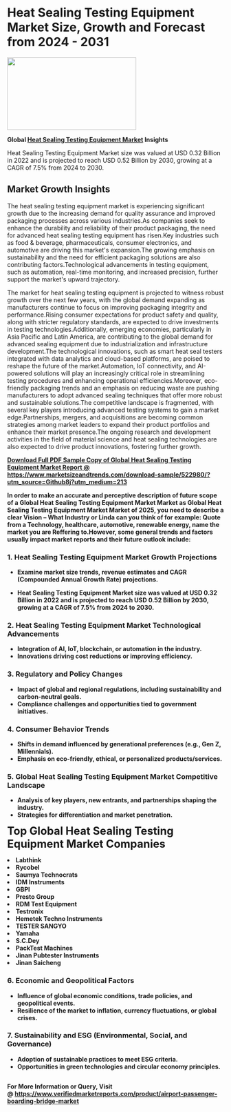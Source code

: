 <H1>Heat Sealing Testing Equipment Market Size, Growth and Forecast from 2024 - 2031</H1><img class="aligncenter size-medium wp-image-584254" src="https://thirdeyenews.in/wp-content/uploads/2024/09/Global-Market-Research-300x168.jpeg" alt="" width="300" height="168" /><p><strong>Global&nbsp;<a href="https://www.marketsizeandtrends.com/download-sample/522980/?utm_source=Github8j?utm_medium=213">Heat Sealing Testing Equipment Market</a> Insights</strong></p><p>Heat Sealing Testing Equipment Market size was valued at USD 0.32 Billion in 2022 and is projected to reach USD 0.52 Billion by 2030, growing at a CAGR of 7.5% from 2024 to 2030.</p><p><h2>Market Growth Insights</h2> <p>The heat sealing testing equipment market is experiencing significant growth due to the increasing demand for quality assurance and improved packaging processes across various industries.As companies seek to enhance the durability and reliability of their product packaging, the need for advanced heat sealing testing equipment has risen.Key industries such as food & beverage, pharmaceuticals, consumer electronics, and automotive are driving this market's expansion.The growing emphasis on sustainability and the need for efficient packaging solutions are also contributing factors.Technological advancements in testing equipment, such as automation, real-time monitoring, and increased precision, further support the market's upward trajectory.</p> <p><strong><a href="#"></a></strong></p> <p>The market for heat sealing testing equipment is projected to witness robust growth over the next few years, with the global demand expanding as manufacturers continue to focus on improving packaging integrity and performance.Rising consumer expectations for product safety and quality, along with stricter regulatory standards, are expected to drive investments in testing technologies.Additionally, emerging economies, particularly in Asia Pacific and Latin America, are contributing to the global demand for advanced sealing equipment due to industrialization and infrastructure development.The technological innovations, such as smart heat seal testers integrated with data analytics and cloud-based platforms, are poised to reshape the future of the market.Automation, IoT connectivity, and AI-powered solutions will play an increasingly critical role in streamlining testing procedures and enhancing operational efficiencies.Moreover, eco-friendly packaging trends and an emphasis on reducing waste are pushing manufacturers to adopt advanced sealing techniques that offer more robust and sustainable solutions.The competitive landscape is fragmented, with several key players introducing advanced testing systems to gain a market edge.Partnerships, mergers, and acquisitions are becoming common strategies among market leaders to expand their product portfolios and enhance their market presence.The ongoing research and development activities in the field of material science and heat sealing technologies are also expected to drive product innovations, fostering further growth.<p><strong><a href="#"></p><p><span class=""><strong>Download Full PDF Sample Copy of Global Heat Sealing Testing Equipment Market Report</strong> @ <a href="https://www.marketsizeandtrends.com/download-sample/522980/?utm_source=Github8j?utm_medium=213" target="_blank">https://www.marketsizeandtrends.com/download-sample/522980/?utm_source=Github8j?utm_medium=213</a></span></p><p>In order to make an accurate and perceptive description of future scope of a Global&nbsp;Heat Sealing Testing Equipment Market Market as Global&nbsp;Heat Sealing Testing Equipment Market Market of 2025, you need to describe a clear Vision &ndash; What Industry or Linda can you think of for example: Quote from a Technology, healthcare, automotive, renewable energy, name the market you are Reffering to.However, some general trends and factors usually impact market reports and their future outlook include:</p><h3>1.&nbsp;<strong>Heat Sealing Testing Equipment Market Growth Projections</strong></h3><ul><li>Examine market size trends, revenue estimates and CAGR (Compounded Annual Growth Rate) projections.</li><li><p>Heat Sealing Testing Equipment Market size was valued at USD 0.32 Billion in 2022 and is projected to reach USD 0.52 Billion by 2030, growing at a CAGR of 7.5% from 2024 to 2030.</p></li></ul><h3>2.&nbsp;<strong>Heat Sealing Testing Equipment Market Technological Advancements</strong></h3><ul><li>Integration of AI, IoT, blockchain, or automation in the industry.</li><li>Innovations driving cost reductions or improving efficiency.</li></ul><h3>3.&nbsp;<strong>Regulatory and Policy Changes</strong></h3><ul><li>Impact of global and regional regulations, including sustainability and carbon-neutral goals.</li><li>Compliance challenges and opportunities tied to government initiatives.</li></ul><h3>4.&nbsp;<strong>Consumer Behavior Trends</strong></h3><ul><li>Shifts in demand influenced by generational preferences (e.g., Gen Z, Millennials).</li><li>Emphasis on eco-friendly, ethical, or personalized products/services.</li></ul><h3>5.&nbsp;<strong>Global Heat Sealing Testing Equipment Market Competitive Landscape</strong></h3><ul><li>Analysis of key players, new entrants, and partnerships shaping the industry.</li><li>Strategies for differentiation and market penetration.</li></ul><p data-pm-slice="1 1 []"><span style="color: inherit; font-family: inherit; font-size: 25px;">Top Global Heat Sealing Testing Equipment Market Companies</span></p><div class="" data-test-id=""><p><li>Labthink</li><li> Rycobel</li><li> Saumya Technocrats</li><li> IDM Instruments</li><li> GBPI</li><li> Presto Group</li><li> RDM Test Equipment</li><li> Testronix</li><li> Hemetek Techno Instruments</li><li> TESTER SANGYO</li><li> Yamaha</li><li> S.C.Dey</li><li> PackTest Machines</li><li> Jinan Pubtester Instruments</li><li> Jinan Saicheng</li></p></div><h3>6.&nbsp;<strong>Economic and Geopolitical Factors</strong></h3><ul><li>Influence of global economic conditions, trade policies, and geopolitical events.</li><li>Resilience of the market to inflation, currency fluctuations, or global crises.</li></ul><h3>7.&nbsp;<strong>Sustainability and ESG (Environmental, Social, and Governance)</strong></h3><ul><li>Adoption of sustainable practices to meet ESG criteria.</li><li>Opportunities in green technologies and circular economy principles.</li></ul><h2><strong style="font-size: 14px;">For More Information or Query, Visit @&nbsp;</strong><a style="background-color: #ffffff; font-size: 14px;" href="https://www.marketsizeandtrends.com/report/heat-sealing-testing-equipment-market/" target="_blank">https://www.verifiedmarketreports.com/product/airport-passenger-boarding-bridge-market</a></h2>